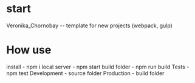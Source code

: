# start
Veronika_Chornobay -- template for new projects (webpack, gulp)

# How use
install - npm i
local server - npm start
build folder - npm run build
Tests - npm test
Development - source folder
Production -  build folder
